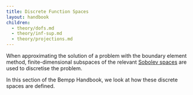 ```yaml
---
title: Discrete Function Spaces
layout: handbook
children:
  - theory/dofs.md
  - theory/inf-sup.md
  - theory/projections.md
---
```


When approximating the solution of a problem with the boundary element method, finite-dimensional
subspaces of the relevant [Sobolev spaces](sobolev_spaces.md) are used to discretise the problem.

In this section of the Bempp Handbook, we look at how these discrete spaces are defined.
